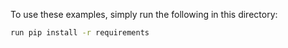 To use these examples, simply run the following in this directory:

```bash
run pip install -r requirements
```